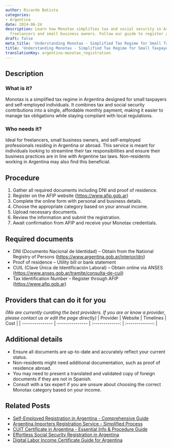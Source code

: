 ```yaml
---
author: Ricardo Batista
categories:
- Argentina
date: 2024-06-24
description: Learn how Monotax simplifies tax and social security in Argentina for
  freelancers and small business owners. Follow our guide to register and stay compliant.
draft: false
meta_title: 'Understanding Monotax - Simplified Tax Regime for Small Taxpayers'
title: 'Understanding Monotax - Simplified Tax Regime for Small Taxpayers'
translationKey: argentina-monotax_registration
---
```



## Description
### What is it?
Monotax is a simplified tax regime in Argentina designed for small taxpayers and self-employed individuals. It combines tax and social security contributions into a single, affordable monthly payment, making it easier to manage tax obligations while staying compliant with local regulations.

### Who needs it?
Ideal for freelancers, small business owners, and self-employed professionals residing in Argentina or abroad. This service is meant for individuals looking to streamline their tax responsibilities and ensure their business practices are in line with Argentine tax laws. Non-residents working in Argentina may also find this beneficial.

## Procedure

1. Gather all required documents including DNI and proof of residence.
2. Register on the AFIP website (https://www.afip.gob.ar)
3. Complete the online form with personal and business details.
4. Choose the appropriate category based on your annual income.
5. Upload necessary documents.
6. Review the information and submit the registration.
7. Await confirmation from AFIP and receive your Monotax credentials.


## Required documents

- DNI (Documento Nacional de Identidad) – Obtain from the National Registry of Persons (https://www.argentina.gob.ar/interior/dni)
- Proof of residence – Utility bill or bank statement
- CUIL (Clave Única de Identificación Laboral) – Obtain online via ANSES (https://www.anses.gob.ar/tramite/consulta-de-cuil)
- Tax Identification Number – Register through AFIP (https://www.afip.gob.ar)


## Providers that can do it for you
_(We are currently curating the best providers. If you are or know a provider, please contact us or edit the page directly)_
| Provider        |     Website     |     Timelines    |       Cost      |
| --------------- | --------------- |  :-------------: | :-------------: |

## Additional details

- Ensure all documents are up-to-date and accurately reflect your current status.
- Non-residents might need additional documentation, such as proof of residence abroad.
- You may need to present a translated and validated copy of foreign documents if they are not in Spanish.
- Consult with a tax expert if you are unsure about choosing the correct Monotax category based on your income.

## Related Posts

- [Self-Employed Registration in Argentina - Comprehensive Guide](https://tramitit.com/english/guides/argentina/self-employed_registration/)
- [Argentina Importers Registration Service - Simplified Process](https://tramitit.com/english/guides/argentina/importers_registration/)
- [CUIT Certificate in Argentina - Essential Info & Procedure Guide](https://tramitit.com/english/guides/argentina/cuit_certificate/)
- [Effortless Social Security Registration in Argentina](https://tramitit.com/english/guides/argentina/social_security_registration/)
- [Digital Labor Income Certificate Guide for Argentina](https://tramitit.com/english/guides/argentina/digital_labor_income_certificate/)